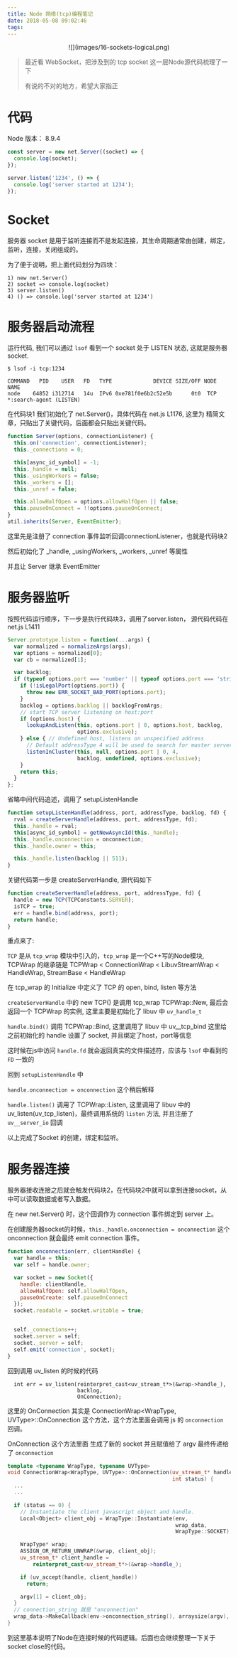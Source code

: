 ```yaml
---
title: Node 网络(tcp)编程笔记
date: 2018-05-08 09:02:46
tags:
---
```


<div style="display: flex; justify-content: center; align-items: center;">
  ![](images/16-sockets-logical.png)
</div>

<!-- more -->

> 最近看 WebSocket，把涉及到的 tcp socket 这一层Node源代码梳理了一下
>
> 有说的不对的地方，希望大家指正


# 代码
Node 版本： 8.9.4
```javascript
const server = new net.Server((socket) => {
  console.log(socket);
});

server.listen('1234', () => {
  console.log('server started at 1234');
});
```

# Socket

服务器 socket 是用于监听连接而不是发起连接，其生命周期通常由创建，绑定，监听，连接，关闭组成的。

为了便于说明，把上面代码划分为四块：
```
1) new net.Server()
2) socket => console.log(socket)
3) server.listen()
4) () => console.log('server started at 1234')
```

# 服务器启动流程

运行代码, 我们可以通过 `lsof` 看到一个 socket 处于 LISTEN 状态, 这就是服务器 socket.

```
$ lsof -i tcp:1234

COMMAND   PID    USER   FD   TYPE             DEVICE SIZE/OFF NODE NAME
node    64852 i312714   14u  IPv6 0xe781f0e6b2c52e5b      0t0  TCP *:search-agent (LISTEN)
```

在代码块1 我们初始化了 net.Server()，具体代码在 net.js L1176, 这里为 精简文章，只贴出了关键代码，后面都会只贴出关键代码。

```javascript
function Server(options, connectionListener) {
  this.on('connection', connectionListener);
  this._connections = 0;

  this[async_id_symbol] = -1;
  this._handle = null;
  this._usingWorkers = false;
  this._workers = [];
  this._unref = false;

  this.allowHalfOpen = options.allowHalfOpen || false;
  this.pauseOnConnect = !!options.pauseOnConnect;
}
util.inherits(Server, EventEmitter);
```

这里先是注册了 connection 事件监听回调connectionListener，也就是代码块2

然后初始化了 _handle, _usingWorkers, _workers, _unref 等属性

并且让 Server 继承 EventEmitter

# 服务器监听

按照代码运行顺序，下一步是执行代码块3，调用了server.listen， 源代码代码在 net.js L1411
```javascript
Server.prototype.listen = function(...args) {
  var normalized = normalizeArgs(args);
  var options = normalized[0];
  var cb = normalized[1];

  var backlog;
  if (typeof options.port === 'number' || typeof options.port === 'string') {
    if (!isLegalPort(options.port)) {
      throw new ERR_SOCKET_BAD_PORT(options.port);
    }
    backlog = options.backlog || backlogFromArgs;
    // start TCP server listening on host:port
    if (options.host) {
      lookupAndListen(this, options.port | 0, options.host, backlog,
                      options.exclusive);
    } else { // Undefined host, listens on unspecified address
      // Default addressType 4 will be used to search for master server
      listenInCluster(this, null, options.port | 0, 4,
                      backlog, undefined, options.exclusive);
    }
    return this;
  }
};
```

省略中间代码追述，调用了 setupListenHandle
```javascript
function setupListenHandle(address, port, addressType, backlog, fd) {
  rval = createServerHandle(address, port, addressType, fd);
  this._handle = rval;
  this[async_id_symbol] = getNewAsyncId(this._handle);
  this._handle.onconnection = onconnection;
  this._handle.owner = this;

  this._handle.listen(backlog || 511);
}
```
关键代码第一步是 createServerHandle, 源代码如下
```javascript
function createServerHandle(address, port, addressType, fd) {
  handle = new TCP(TCPConstants.SERVER);
  isTCP = true;
  err = handle.bind(address, port);
  return handle;
}
```
重点来了:

`TCP` 是从 `tcp_wrap` 模块中引入的，`tcp_wrap` 是一个C++写的Node模块, TCPWrap 的继承链是 TCPWrap < ConnectionWrap < LibuvStreamWrap < HandleWrap, StreamBase < HandleWrap

在 tcp_wrap 的 Initialize 中定义了 TCP 的 open, bind, listen 等方法

`createServerHandle` 中的 new TCP() 是调用 tcp_wrap TCPWrap::New, 最后会返回一个 TCPWrap 的实例, 这里主要是初始化了 libuv 中 `uv_handle_t`

`handle.bind()` 调用 TCPWrap::Bind, 这里调用了 libuv 中 uv__tcp_bind 这里给之前初始化的 handle 设置了 socket, 并且绑定了host，port等信息

这时候在js中访问 `handle.fd` 就会返回真实的文件描述符，应该与 `lsof` 中看到的 `FD` 一致的

回到 `setupListenHandle` 中

`handle.onconnection = onconnection` 这个稍后解释

`handle.listen()` 调用了 TCPWrap::Listen, 这里调用了 libuv 中的 uv_listen(uv_tcp_listen)，最终调用系统的 `listen` 方法, 并且注册了 `uv__server_io` 回调

以上完成了Socket 的创建，绑定和监听。

# 服务器连接

服务器接收连接之后就会触发代码块2，在代码块2中就可以拿到连接socket，从中可以读取数据或者写入数据。

在 new net.Server() 时，这个回调作为 connection 事件绑定到 server 上。

在创建服务器socket的时候，`this._handle.onconnection = onconnection` 这个onconnection 就会最终 emit connection 事件。
```javascript
function onconnection(err, clientHandle) {
  var handle = this;
  var self = handle.owner;

  var socket = new Socket({
    handle: clientHandle,
    allowHalfOpen: self.allowHalfOpen,
    pauseOnCreate: self.pauseOnConnect
  });
  socket.readable = socket.writable = true;


  self._connections++;
  socket.server = self;
  socket._server = self;
  self.emit('connection', socket);
}
```
回到调用 uv_listen 的时候的代码
```
  int err = uv_listen(reinterpret_cast<uv_stream_t*>(&wrap->handle_),
                      backlog,
                      OnConnection);
```

这里的 OnConnection 其实是 ConnectionWrap<WrapType, UVType>::OnConnection 这个方法，这个方法里面会调用 js 的 `onconnection` 回调。

OnConnection 这个方法里面 生成了新的 socket 并且赋值给了 argv 最终传递给了 `onconnection`

```cpp
template <typename WrapType, typename UVType>
void ConnectionWrap<WrapType, UVType>::OnConnection(uv_stream_t* handle,
                                                    int status) {
  ...
  ...

  if (status == 0) {
    // Instantiate the client javascript object and handle.
    Local<Object> client_obj = WrapType::Instantiate(env,
                                                     wrap_data,
                                                     WrapType::SOCKET);

    WrapType* wrap;
    ASSIGN_OR_RETURN_UNWRAP(&wrap, client_obj);
    uv_stream_t* client_handle =
        reinterpret_cast<uv_stream_t*>(&wrap->handle_);

    if (uv_accept(handle, client_handle))
      return;

    argv[1] = client_obj;
  }
  // connection_string 就是 "onconnection"
  wrap_data->MakeCallback(env->onconnection_string(), arraysize(argv), argv);
}
```
到这里基本说明了Node在连接时候的代码逻辑。后面也会继续整理一下关于socket close的代码。